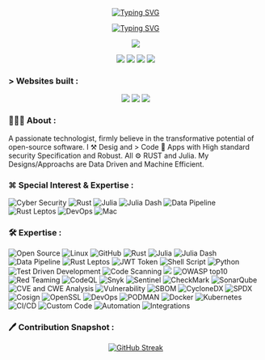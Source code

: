 <p align="center">
<a href="https://git.io/typing-svg"><img src="https://readme-typing-svg.herokuapp.com?font=Major+Mono+Display&size=35&pause=2000&color=-4B0082&center=true&repeat=false&random=false&width=330&height=75&lines=Hello+🌏" alt="Typing SVG" /></a>
</p>

<p align="center">
<a href="https://git.io/typing-svg"><img src="https://readme-typing-svg.demolab.com?font=Passions+Conflict&size=55&pause=3000&color=2936F7&repeat=false&random=false&width=450&height=60&lines=Free+For+Social+Cause..." alt="Typing SVG" /></a>
</p>

<p align="center"> 
   <a href="https://komarev.com/ghpvc/?username=samirparhi-dev"><img src="https://komarev.com/ghpvc/?username=samirparhi-dev">
</p>
<p align="center">
   <a href="https://github.com/samirparhi-dev"><img src="https://img.shields.io/badge/-GitHub-800080?logo=github&logoColor=white"></a>
   <a href="https://linkedin.com/in/samir-parhi"><img src="https://img.shields.io/badge/linkedin-%230077B5.svg?logo=linkedin&logoColor=white" ></a>
   <a href="https://twitter.com/samirparhi"><img src="https://img.shields.io/twitter/url?url=https%3A%2F%2Ftwitter.com%2Fsamirparhi"></a>
   <a href="mailto:samirparhi@gmail.com"><img src="https://img.shields.io/badge/-Mail-4169E1?logo=gmail&logoColor=white" ></a>
 </p>

 ### > Websites built :

 <p align="center">
   <a href="https://ls-lrt.com/"> <img src="https://img.shields.io/badge/%20My%20blog%20(Built%20with%20Rust%20and%20Zola)%20-8A2BE2?"></a>
   <a href="https://sharang.s9lab.dev/"> <img src="https://img.shields.io/badge/%20A%20Saas%20Productivity%20App%20(Built%20with%20Julia%20and%20Dash.jl)%20-8A2BE2?"></a>
   <a href="https://capita7.com/"><img src="https://img.shields.io/badge/%20A%20Org%20App%20(Built%20with%20Rust%20and%20leptos)%20-8A2BE2?"></a>
 </p>

### 👨🏻‍💻 About :
<p align="left"> 
A passionate technologist, firmly believe in the transformative potential of open-source software. I ⚒️ Desig and > Code 📱 Apps with High standard security Specification and Robust. All ⚙ RUST and Julia. My Designs/Approachs are Data Driven and Machine Efficient.
</p>

### ⌘ Special Interest & Expertise :
<p align="left"> 
<a><img src="https://img.shields.io/badge/Cyber%20Security-F8EFFA?logo=snyk&logoColor=black" alt="Cyber Security"></a>
<a><img src="https://img.shields.io/badge/Rust-F8EFFA?logo=rust&logoColor=black" alt="Rust"></a>
<a><img src="https://img.shields.io/badge/Julia-F5FFFA?logo=Julia" alt="Julia"></a>
<a><img src="https://img.shields.io/badge/Julia%20Dash-FF0B7A?logo=Dash&logoColor=white" alt="Julia Dash"></a>
<a><img src="https://img.shields.io/badge/Data%20Pipeline-FF0B7A?logo=Argo&logoColor=white" alt="Data Pipeline"></a>
<a><img src="https://img.shields.io/badge/Leptos-F5FFFA?logo=Leptos" alt="Rust Leptos"></a>
<a><img src="https://img.shields.io/badge/AI-F5FFFA?logo=openai&logoColor=red" alt="DevOps"></a>
<a><img src="https://img.shields.io/badge/-F8EFFA?logo=apple&logoColor=grey" alt="Mac"></a>
</p>

### 🛠️ Expertise :
<p align="left"> 
<a><img src="https://img.shields.io/badge/Open%20Source-FFD700?logo=Apache&logoColor=blue" alt="Open Source"></a>
<a><img src="https://img.shields.io/badge/Linux-FF0B7A?logo=linux&logoColor=white" alt="Linux"></a>
<a><img src="https://img.shields.io/badge/GitHub-FA8072?logo=github&logoColor=white" alt="GitHub"></a>
<a><img src="https://img.shields.io/badge/Rust-800000?logo=rust&logoColor=white" alt="Rust"></a>
<a><img src="https://img.shields.io/badge/Julia-F5FFFA?logo=Julia" alt="Julia"></a>
<a><img src="https://img.shields.io/badge/Julia%20Dash-FF0B7A?logo=Dash&logoColor=white" alt="Julia Dash"></a>
<a><img src="https://img.shields.io/badge/Data%20Pipeline-FF0B7A?logo=Argo&logoColor=white" alt="Data Pipeline"></a>
<a><img src="https://img.shields.io/badge/Leptos-F5FFFA?logo=Leptos" alt="Rust Leptos"></a>
<a><img src="https://img.shields.io/badge/JWT-000000?logo=JSON%20web%20tokens&logoColor=white" alt="JWT Token"></a>
<a><img src="https://img.shields.io/badge/Shell-7FFF00?logo=gnu-bash&logoColor=black" alt="Shell Script"></a>
<a><img src="https://img.shields.io/badge/Python-FF6347?logo=python&logoColor=white" alt="Python"></a>
<a><img src="https://img.shields.io/badge/TDD-8A2BE2?logo=sonarqube&logoColor=white" alt="Test Driven Development"></a>
<a><img src="https://img.shields.io/badge/Code%20Scanning-BA55D3?logo=Safari&logoColor=white" alt="Code Scanning"></a>
<a><img src="https://img.shields.io/badge/Vulnerability%20Analysis%20&%20Remidiation-DC143C?logo=bugcrowd&logoColor=white"></a>
<a><img src="https://img.shields.io/badge/OWASP-FFD700?logo=owasp&logoColor=grey" alt="OWASP top10"></a>
<a><img src="https://img.shields.io/badge/Red%20&%20Blue%20teaming-FF4500?logo=pc&logoColor=grey" alt="Red Teaming"></a>
<a><img src="https://img.shields.io/badge/CodeQL-FFDAB9?logo=codeql&logoColor=grey" alt="CodeQL"></a>
<a><img src="https://img.shields.io/badge/Snyk-FFB6C1?logo=snyk&logoColor=grey" alt="Snyk"></a>
<a><img src="https://img.shields.io/badge/Sentinel-FF69B4?logo=sentinel&logoColor=grey" alt="Sentinel"></a>
<a><img src="https://img.shields.io/badge/CheckMark-FFE4B5?logo=checkmarks&logoColor=grey" alt="CheckMark"></a>
<a><img src="https://img.shields.io/badge/SonarQube-FFE4C4?logo=sonar&logoColor=grey" alt="SonarQube"></a>
<a><img src="https://img.shields.io/badge/CVE%20&%20CWE%20Analysis-800080?logo=graph&logoColor=grey" alt="CVE and CWE Analysis"></a>
<a><img src="https://img.shields.io/badge/Vulnerability-FFEFD5" alt="Vulnerability"></a>
<a><img src="https://img.shields.io/badge/SBOM-4169E1?logo=sbom&logoColor=grey" alt="SBOM"></a>
<a><img src="https://img.shields.io/badge/CycloneDX-F5FFFA?logo=cyclone%20dx&logoColor=grey" alt="CycloneDX"></a>
<a><img src="https://img.shields.io/badge/SPDX-00CED1?logo=spdx&logoColor=grey" alt="SPDX"></a>
<a><img src="https://img.shields.io/badge/Cosign-F0E68C?logo=cosign&logoColor=grey" alt="Cosign"></a>
<a><img src="https://img.shields.io/badge/OpenSSL-E6E6FA?logo=openssl&logoColor=red" alt="OpenSSL"></a>
<a><img src="https://img.shields.io/badge/DevOps-32CD32?logo=arduino&logoColor=white" alt="DevOps"></a>
<a><img src="https://img.shields.io/badge/PODMAN-4B0084?logo=podman&logoColor=white" alt="PODMAN"></a>
<a><img src="https://img.shields.io/badge/Docker-4B0082?logo=docker&logoColor=white" alt="Docker"></a>
<a><img src="https://img.shields.io/badge/Kubernetes-B22222?logo=kubernetes&logoColor=white" alt="Kubernetes"></a>
<a><img src="https://img.shields.io/badge/CI%20&%20CD-DA70D6?logo=circleci&logoColor=white" alt="CI/CD"></a>
<a><img src="https://img.shields.io/badge/Custom%20Code-BA55D3?logo=visual%20studio%20code&logoColor=white" alt="Custom Code"></a>
<a><img src="https://img.shields.io/badge/Automation-4682B4?logo=Xcode&logoColor=white" alt="Automation"></a>
<a><img src="https://img.shields.io/badge/Tool%20Integrations-8A2BE2?logo=wear-os&logoColor=white" alt="Integrations"></a>
</p>


### 🖊️ Contribution Snapshot :
<p align="center">
 <a href="https://git.io/streak-stats"><img src="https://streak-stats.demolab.com?user=samirparhi-dev&theme=graywhite&date_format=j%20M%5B%20Y%5D&card_width=600&ring=EB5454&background=45%2CEBDBCD%2CEBE6E2" alt="GitHub Streak" /></a>
</p>

</p>
